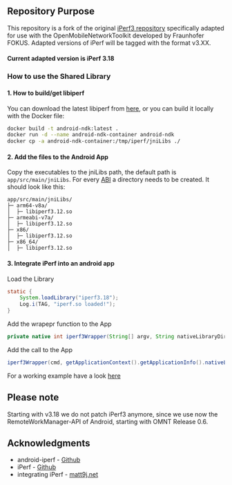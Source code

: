 ## Repository Purpose

This repository is a fork of the original [iPerf3 repository](https://github.com/esnet/iperf) 
specifically adapted for use with the OpenMobileNetworkToolkit developed by Fraunhofer FOKUS. 
Adapted versions of iPerf will be tagged with the format v3.XX.

#### Current adapted version is iPerf 3.18

### How to use the Shared Library

#### 1. How to build/get libiperf
You can download the latest libiperf from [here](https://github.com/omnt/iperf/releases), or you can build it locally with the Docker file:
```bash
docker build -t android-ndk:latest . 
docker run -d --name android-ndk-container android-ndk 
docker cp -a android-ndk-container:/tmp/iperf/jniLibs ./ 
```


#### 2. Add the files to the Android App
Copy the executables to the jniLibs path, the default path is `app/src/main/jniLibs`.
For every [ABI](https://developer.android.com/ndk/guides/abis) a directory needs to be created.
It should look like this:

```
app/src/main/jniLibs/
├─ arm64-v8a/
│  ├─ libiperf3.12.so
├─ armeabi-v7a/
│  ├─ libiperf3.12.so
├─ x86/
│  ├─ libiperf3.12.so
├─ x86_64/
│  ├─ libiperf3.12.so
```

#### 3. Integrate iPerf into an android app

Load the Library
```Java
static {
    System.loadLibrary("iperf3.18");
    Log.i(TAG, "iperf.so loaded!");
}
```
Add the wrapepr function to the App
```Java
private native int iperf3Wrapper(String[] argv, String nativeLibraryDir);
```
Add the call to the App
```Java
iperf3Wrapper(cmd, getApplicationContext().getApplicationInfo().nativeLibraryDir);
```
For a working example have a look [here](https://github.com/omnt/OpenMobileNetworkToolkit/blob/main/app/src/main/java/de/fraunhofer/fokus/OpenMobileNetworkToolkit/Iperf3/Iperf3Worker.java)

## Please note

Starting with v3.18 we do not patch iPerf3 anymore, since we use now the RemoteWorkManager-API of Android, starting with OMNT Release 0.6.

## Acknowledgments

- android-iperf - [Github](https://github.com/KnightWhoSayNi/android-iperf)
- iPerf - [Github](https://github.com/esnet/iperf)
- integrating iPerf - [matt9j.net](https://matt9j.net/posts/integrating-iperf/)

